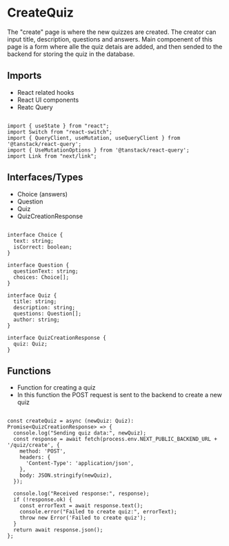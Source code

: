 # CreateQuiz

The "create" page is where the new quizzes are created. The creator can input title, description, questions and answers. Main compoenent of this page is a form where alle the quiz detais are added, and then sended to the backend for storing the quiz in the database.

## Imports
* React related hooks
* React UI components
* Reatc Query

```tsx title="/admin/game/create/page.tsx"

import { useState } from "react";
import Switch from "react-switch";
import { QueryClient, useMutation, useQueryClient } from '@tanstack/react-query';
import { UseMutationOptions } from '@tanstack/react-query';
import Link from "next/link";

```

## Interfaces/Types
* Choice (answers)
* Question
* Quiz
* QuizCreationResponse

```tsx title="/admin/game/create/page.tsx"

interface Choice {
  text: string;
  isCorrect: boolean;
}

interface Question {
  questionText: string;
  choices: Choice[];
}

interface Quiz {
  title: string;
  description: string;
  questions: Question[];
  author: string;
}

interface QuizCreationResponse {
  quiz: Quiz;
}

```

## Functions
* Function for creating a quiz
* In this function the POST request is sent to the backend to create a new quiz


```tsx title="/admin/game/create/page.tsx"

const createQuiz = async (newQuiz: Quiz): Promise<QuizCreationResponse> => {
  console.log("Sending quiz data:", newQuiz);
  const response = await fetch(process.env.NEXT_PUBLIC_BACKEND_URL + '/quiz/create', {
    method: 'POST',
    headers: {
      'Content-Type': 'application/json',
    },
    body: JSON.stringify(newQuiz),
  });

  console.log("Received response:", response);
  if (!response.ok) {
    const errorText = await response.text();
    console.error("Failed to create quiz:", errorText);
    throw new Error('Failed to create quiz');
  }
  return await response.json();
};

```


